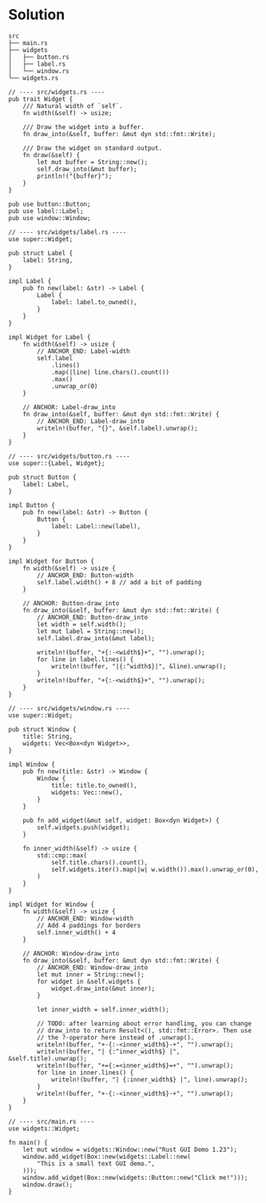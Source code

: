 # Solution

<!-- 
// Copyright 2023 Google LLC
//
// Licensed under the Apache License, Version 2.0 (the "License");
// you may not use this file except in compliance with the License.
// You may obtain a copy of the License at
//
//      http://www.apache.org/licenses/LICENSE-2.0
//
// Unless required by applicable law or agreed to in writing, software
// distributed under the License is distributed on an "AS IS" BASIS,
// WITHOUT WARRANTIES OR CONDITIONS OF ANY KIND, either express or implied.
// See the License for the specific language governing permissions and
// limitations under the License.
-->

```ignore
src
├── main.rs
├── widgets
│   ├── button.rs
│   ├── label.rs
│   └── window.rs
└── widgets.rs
```

```rust,ignore
// ---- src/widgets.rs ----
pub trait Widget {
    /// Natural width of `self`.
    fn width(&self) -> usize;

    /// Draw the widget into a buffer.
    fn draw_into(&self, buffer: &mut dyn std::fmt::Write);

    /// Draw the widget on standard output.
    fn draw(&self) {
        let mut buffer = String::new();
        self.draw_into(&mut buffer);
        println!("{buffer}");
    }
}

pub use button::Button;
pub use label::Label;
pub use window::Window;
```

```rust,ignore
// ---- src/widgets/label.rs ----
use super::Widget;

pub struct Label {
    label: String,
}

impl Label {
    pub fn new(label: &str) -> Label {
        Label {
            label: label.to_owned(),
        }
    }
}

impl Widget for Label {
    fn width(&self) -> usize {
        // ANCHOR_END: Label-width
        self.label
            .lines()
            .map(|line| line.chars().count())
            .max()
            .unwrap_or(0)
    }

    // ANCHOR: Label-draw_into
    fn draw_into(&self, buffer: &mut dyn std::fmt::Write) {
        // ANCHOR_END: Label-draw_into
        writeln!(buffer, "{}", &self.label).unwrap();
    }
}
```

```rust,ignore
// ---- src/widgets/button.rs ----
use super::{Label, Widget};

pub struct Button {
    label: Label,
}

impl Button {
    pub fn new(label: &str) -> Button {
        Button {
            label: Label::new(label),
        }
    }
}

impl Widget for Button {
    fn width(&self) -> usize {
        // ANCHOR_END: Button-width
        self.label.width() + 8 // add a bit of padding
    }

    // ANCHOR: Button-draw_into
    fn draw_into(&self, buffer: &mut dyn std::fmt::Write) {
        // ANCHOR_END: Button-draw_into
        let width = self.width();
        let mut label = String::new();
        self.label.draw_into(&mut label);

        writeln!(buffer, "+{:-<width$}+", "").unwrap();
        for line in label.lines() {
            writeln!(buffer, "|{:^width$}|", &line).unwrap();
        }
        writeln!(buffer, "+{:-<width$}+", "").unwrap();
    }
}
```

```rust,ignore
// ---- src/widgets/window.rs ----
use super::Widget;

pub struct Window {
    title: String,
    widgets: Vec<Box<dyn Widget>>,
}

impl Window {
    pub fn new(title: &str) -> Window {
        Window {
            title: title.to_owned(),
            widgets: Vec::new(),
        }
    }

    pub fn add_widget(&mut self, widget: Box<dyn Widget>) {
        self.widgets.push(widget);
    }

    fn inner_width(&self) -> usize {
        std::cmp::max(
            self.title.chars().count(),
            self.widgets.iter().map(|w| w.width()).max().unwrap_or(0),
        )
    }
}

impl Widget for Window {
    fn width(&self) -> usize {
        // ANCHOR_END: Window-width
        // Add 4 paddings for borders
        self.inner_width() + 4
    }

    // ANCHOR: Window-draw_into
    fn draw_into(&self, buffer: &mut dyn std::fmt::Write) {
        // ANCHOR_END: Window-draw_into
        let mut inner = String::new();
        for widget in &self.widgets {
            widget.draw_into(&mut inner);
        }

        let inner_width = self.inner_width();

        // TODO: after learning about error handling, you can change
        // draw_into to return Result<(), std::fmt::Error>. Then use
        // the ?-operator here instead of .unwrap().
        writeln!(buffer, "+-{:-<inner_width$}-+", "").unwrap();
        writeln!(buffer, "| {:^inner_width$} |", &self.title).unwrap();
        writeln!(buffer, "+={:=<inner_width$}=+", "").unwrap();
        for line in inner.lines() {
            writeln!(buffer, "| {:inner_width$} |", line).unwrap();
        }
        writeln!(buffer, "+-{:-<inner_width$}-+", "").unwrap();
    }
}
```

```rust,ignore
// ---- src/main.rs ----
use widgets::Widget;

fn main() {
    let mut window = widgets::Window::new("Rust GUI Demo 1.23");
    window.add_widget(Box::new(widgets::Label::new(
        "This is a small text GUI demo.",
    )));
    window.add_widget(Box::new(widgets::Button::new("Click me!")));
    window.draw();
}
```
